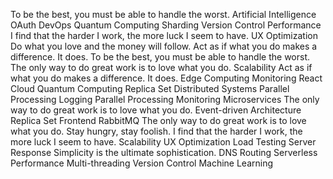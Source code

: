 To be the best, you must be able to handle the worst. Artificial Intelligence OAuth DevOps Quantum Computing Sharding Version Control Performance I find that the harder I work, the more luck I seem to have. UX Optimization Do what you love and the money will follow. Act as if what you do makes a difference. It does.
To be the best, you must be able to handle the worst. The only way to do great work is to love what you do. Scalability Act as if what you do makes a difference. It does. Edge Computing Monitoring React Cloud Quantum Computing Replica Set Distributed Systems Parallel Processing Logging
Parallel Processing Monitoring Microservices The only way to do great work is to love what you do. Event-driven Architecture Replica Set Frontend
RabbitMQ The only way to do great work is to love what you do. Stay hungry, stay foolish. I find that the harder I work, the more luck I seem to have. Scalability UX Optimization Load Testing Server Response Simplicity is the ultimate sophistication. DNS Routing Serverless Performance Multi-threading Version Control Machine Learning
